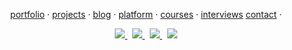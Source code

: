 <p align="center">
  <a href="https://portfolio.jasurcoder.uz">portfolio</a> ·
  <a href="https://portfolio.jasurcoder.uz/projects">projects</a> ·
  <a href="https://portfolio.jasurcoder.uz/blog">blog</a> ·
  <a href="https://jasurcoder.uz">platform</a> ·
  <a href="https://jasurcoder.uz/interviews">courses</a> ·
  <a href="https://jasurcoder.uz/courses">interviews</a>
  <a href="https://jasurcoder.uz/contact">contact</a> ·
</p>

<p align="center">
  <a href="https://t.me/jasurcodes">
    <img src="https://img.shields.io/badge/Telegram-2CA5E0?logo=telegram&logoColor=white" />
  </a>
  &nbsp;
  <a href="https://www.instagram.com/jasur.coder">
    <img src="https://img.shields.io/badge/Instagram-%23E4405F.svg?logo=Instagram&logoColor=white" />
  </a>
  &nbsp;
  <a href="https://www.linkedin.com/in/jasurumarov">
    <img src="https://img.shields.io/badge/LinkedIn-%230077B5.svg?logo=linkedin&logoColor=white" />
  </a>
  &nbsp;
  <a href="https://www.youtube.com/@JasurCoder">
    <img src="https://img.shields.io/badge/YouTube-%23FF0000.svg?logo=YouTube&logoColor=white" />
  </a>
</p>
